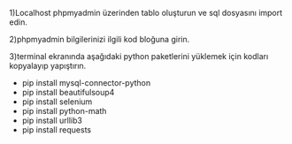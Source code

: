 1)Localhost phpmyadmin üzerinden tablo oluşturun ve sql dosyasını import edin.

2)phpmyadmin bilgilerinizi ilgili kod bloğuna girin.

3)terminal ekranında aşağıdaki python paketlerini yüklemek için kodları kopyalayıp yapıştırın.
	
- pip install mysql-connector-python
- pip install beautifulsoup4
- pip install selenium
- pip install python-math
- pip install urllib3
- pip install requests
